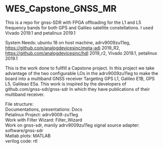 # WES_Capstone_GNSS_MR
This is a repo for gnss-SDR with FPGA offloading for the L1 and L5 frequency bands for both GPS and Galileo satellite constellations.
I used Vivado 2019.1 and petalinux 2019.1


System Needs: ubuntu 18 on host machine, adrv9009zu11eg, https://github.com/analogdevicesinc/meta-adi 2019_R2, https://github.com/analogdevicesinc/hdl 2019_r2, Vivado 2019.1, petalinux 2019.1

This is the work done to fullfill a Capstone project. In this project we take advantage of the two configurable LOs in the adrv9009zu11eg to make the board into a multiband GNSS receiver Targeting GPS L1, Galileo E1B, GPS L5, Galileao E5a. This work is inspired by the developers of github.com/gnss-sdr/gnss-sdr In which they have publications of their multiband receiver. </br>


File structure: <br />
Documentations, presentations: Docs <br />
Petalinux Project: adrv9009-zu11eg <br />
Work with Filter Wizard: Filter_Wizard  <br />
Work on gnss-sdr, manily adrv9009zu11eg signal source adapter: software/gnss-sdr  <br />
Matlab plots: MATLAB  <br />
verilog code: rtl <br />
